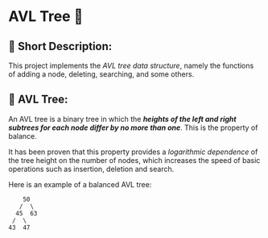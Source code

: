 # AVL Tree :deciduous_tree: 
## :pushpin: Short Description:
   This project implements the _AVL tree data structure_, namely the functions of adding a node, deleting, searching, and some others.
## :pushpin: AVL Tree:
   An AVL tree is a binary tree in which the **_heights of the left and right subtrees for each node differ by no more than one_**. This is the property of balance.
   
   It has been proven that this property provides a _logarithmic dependence_ of the tree height on the number of nodes, which increases the speed of basic operations        such as insertion, deletion and search.
   
   Here is an example of a balanced AVL tree:
   
        50
       /  \
      45  63
     /  \
    43  47
    

   
   

